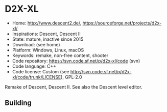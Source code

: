 # D2X-XL

- Home: http://www.descent2.de/, https://sourceforge.net/projects/d2x-xl/
- Inspirations: Descent, Descent II
- State: mature, inactive since 2015
- Download: (see home)
- Platform: Windows, Linux, macOS
- Keywords: remake, non-free content, shooter
- Code repository: https://svn.code.sf.net/p/d2x-xl/code (svn)
- Code language: C++
- Code license: Custom (see http://svn.code.sf.net/p/d2x-xl/code/trunk/LICENSE), GPL-2.0

Remake of Descent, Descent II.
See also the Descent level editor.

## Building
